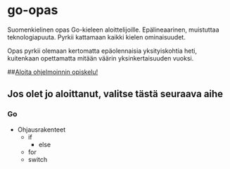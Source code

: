 # go-opas
Suomenkielinen opas Go-kieleen aloittelijoille. Epälineaarinen, muistuttaa teknologiapuuta. Pyrkii kattamaan kaikki kielen ominaisuudet.

Opas pyrkii olemaan kertomatta epäolennaisia yksityiskohtia heti, kuitenkaan opettamatta mitään väärin yksinkertaisuuden vuoksi.

##[Aloita ohjelmoinnin opiskelu!](alku.md)

## Jos olet jo aloittanut, valitse tästä seuraava aihe

### Go
- Ohjausrakenteet
     - if
         - else
     - for
     - switch
